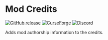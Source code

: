 # Mod Credits

[![GitHub release](https://img.shields.io/github/release/haykam821/Mod-Credits.svg?style=popout&label=github)](https://github.com/haykam821/Mod-Credits/releases/latest)
[![CurseForge](https://img.shields.io/static/v1?style=popout&label=curseforge&message=project&color=6441A4)](https://www.curseforge.com/minecraft/mc-mods/mod-credits)
[![Discord](https://img.shields.io/static/v1?style=popout&label=chat&message=discord&color=7289DA)](https://discord.gg/eXcffmW)

Adds mod authorship information to the credits.
